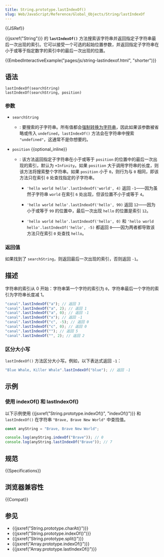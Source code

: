 ```yaml
---
title: String.prototype.lastIndexOf()
slug: Web/JavaScript/Reference/Global_Objects/String/lastIndexOf
---
```


{{JSRef}}

{{jsxref("String")}} 的 **`lastIndexOf()`** 方法搜索该字符串并返回指定子字符串最后一次出现的索引。它可以接受一个可选的起始位置参数，并返回指定子字符串在小于或等于指定数字的索引中的最后一次出现的位置。

{{EmbedInteractiveExample("pages/js/string-lastindexof.html", "shorter")}}

## 语法

```js-nolint
lastIndexOf(searchString)
lastIndexOf(searchString, position)
```

### 参数

- `searchString`

  - : 要搜索的子字符串。所有值都会[强制转换为字符串](/zh-CN/docs/Web/JavaScript/Reference/Global_Objects/String#字符串强制转换)，因此如果该参数被省略或传入 `undefined`，`lastIndexOf()` 方法会在字符串中搜索 `"undefined"`，这通常不是你想要的。

- `position` {{optional_inline}}

  - : 该方法返回指定子字符串在小于或等于 `position` 的位置中的最后一次出现的索引，默认为 `+Infinity`。如果 `position` 大于调用字符串的长度，则该方法将搜索整个字符串。如果 `position` 小于 `0`，则行为与 `0` 相同，即该方法只在索引 `0` 处查找指定的子字符串。

    - `'hello world hello'.lastIndexOf('world', 4)` 返回 `-1`——因为虽然子字符串 `world` 在索引 `6` 处出现，但该位置不小于或等于 `4`。

    - `'hello world hello'.lastIndexOf('hello', 99)` 返回 `12`——因为小于或等于 `99` 的位置中，最后一次出现 `hello` 的位置是索引 `12`。

    - `'hello world hello'.lastIndexOf('hello', 0)` 和 `'hello world hello'.lastIndexOf('hello', -5)` 都返回 `0`——因为两者都导致该方法只在索引 `0` 处查找 `hello`。

### 返回值

如果找到了 `searchString`，则返回最后一次出现的索引，否则返回 `-1`。

## 描述

字符串的索引从 0 开始：字符串第一个字符的索引为 `0`，字符串最后一个字符的索引为字符串长度减 1。

```js
"canal".lastIndexOf("a"); // 返回 3
"canal".lastIndexOf("a", 2); // 返回 1
"canal".lastIndexOf("a", 0); // 返回 -1
"canal".lastIndexOf("x"); // 返回 -1
"canal".lastIndexOf("c", -5); // 返回 0
"canal".lastIndexOf("c", 0); // 返回 0
"canal".lastIndexOf(""); // 返回 5
"canal".lastIndexOf("", 2); // 返回 2
```

### 区分大小写

`lastIndexOf()` 方法区分大小写。例如，以下表达式返回 `-1`：

```js
"Blue Whale, Killer Whale".lastIndexOf("blue"); // 返回 -1
```

## 示例

### 使用 indexOf() 和 lastIndexOf()

以下示例使用 {{jsxref("String.prototype.indexOf()", "indexOf()")}} 和 `lastIndexOf()` 在字符串 `"Brave, Brave New World"` 中查找值。

```js
const anyString = "Brave, Brave New World";

console.log(anyString.indexOf("Brave")); // 0
console.log(anyString.lastIndexOf("Brave")); // 7
```

## 规范

{{Specifications}}

## 浏览器兼容性

{{Compat}}

## 参见

- {{jsxref("String.prototype.charAt()")}}
- {{jsxref("String.prototype.indexOf()")}}
- {{jsxref("String.prototype.split()")}}
- {{jsxref("Array.prototype.indexOf()")}}
- {{jsxref("Array.prototype.lastIndexOf()")}}
